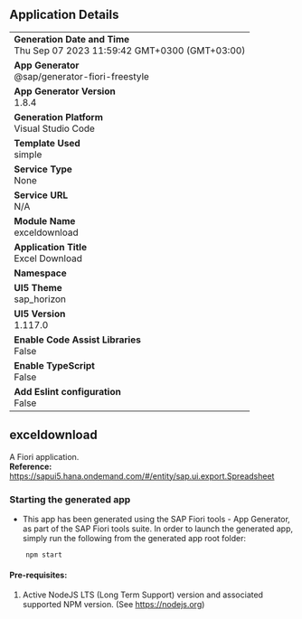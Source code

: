 ## Application Details
|               |
| ------------- |
|**Generation Date and Time**<br>Thu Sep 07 2023 11:59:42 GMT+0300 (GMT+03:00)|
|**App Generator**<br>@sap/generator-fiori-freestyle|
|**App Generator Version**<br>1.8.4|
|**Generation Platform**<br>Visual Studio Code|
|**Template Used**<br>simple|
|**Service Type**<br>None|
|**Service URL**<br>N/A
|**Module Name**<br>exceldownload|
|**Application Title**<br>Excel Download|
|**Namespace**<br>|
|**UI5 Theme**<br>sap_horizon|
|**UI5 Version**<br>1.117.0|
|**Enable Code Assist Libraries**<br>False|
|**Enable TypeScript**<br>False|
|**Add Eslint configuration**<br>False|

## exceldownload

A Fiori application.<br>
**Reference:** https://sapui5.hana.ondemand.com/#/entity/sap.ui.export.Spreadsheet

### Starting the generated app

-   This app has been generated using the SAP Fiori tools - App Generator, as part of the SAP Fiori tools suite.  In order to launch the generated app, simply run the following from the generated app root folder:

```
    npm start
```

#### Pre-requisites:

1. Active NodeJS LTS (Long Term Support) version and associated supported NPM version.  (See https://nodejs.org)


